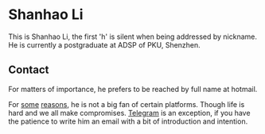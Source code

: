 # Shanhao Li

This is Shanhao Li, the first 'h' is silent when being addressed by nickname. He is currently a postgraduate at ADSP of PKU, Shenzhen. 

## Contact

For matters of importance, he prefers to be reached by full name at hotmail. 

For [some](https://citizenlab.ca/?s=weibo) [reasons](https://citizenlab.ca/?s=tencent), he is not a big fan of certain platforms. Though life is hard and we all make compromises. [Telegram](https://telegram.org/) is an exception, if you have the patience to write him an email with a bit of introduction and intention.
